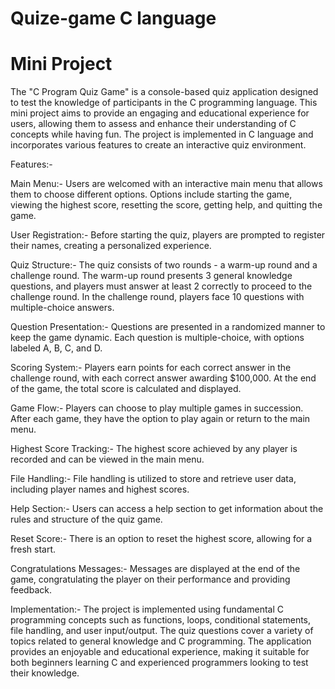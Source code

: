 # Quize-game C language
# Mini Project

The "C Program Quiz Game" is a console-based quiz application designed to test the knowledge of participants in the C programming language. This mini project aims to provide an engaging and educational experience for users, allowing them to assess and enhance their understanding of C concepts while having fun. The project is implemented in C language and incorporates various features to create an interactive quiz environment.

Features:-

Main Menu:-
Users are welcomed with an interactive main menu that allows them to choose different options.
Options include starting the game, viewing the highest score, resetting the score, getting help, and quitting the game.

User Registration:-
Before starting the quiz, players are prompted to register their names, creating a personalized experience.

Quiz Structure:-
The quiz consists of two rounds - a warm-up round and a challenge round.
The warm-up round presents 3 general knowledge questions, and players must answer at least 2 correctly to proceed to the challenge round.
In the challenge round, players face 10 questions with multiple-choice answers.

Question Presentation:-
Questions are presented in a randomized manner to keep the game dynamic.
Each question is multiple-choice, with options labeled A, B, C, and D.

Scoring System:-
Players earn points for each correct answer in the challenge round, with each correct answer awarding $100,000.
At the end of the game, the total score is calculated and displayed.

Game Flow:-
Players can choose to play multiple games in succession.
After each game, they have the option to play again or return to the main menu.

Highest Score Tracking:-
The highest score achieved by any player is recorded and can be viewed in the main menu.

File Handling:-
File handling is utilized to store and retrieve user data, including player names and highest scores.

Help Section:-
Users can access a help section to get information about the rules and structure of the quiz game.

Reset Score:-
There is an option to reset the highest score, allowing for a fresh start.

Congratulations Messages:-
Messages are displayed at the end of the game, congratulating the player on their performance and providing feedback.

Implementation:-
The project is implemented using fundamental C programming concepts such as functions, loops, conditional statements, file handling, and user input/output. The quiz questions cover a variety of topics related to general knowledge and C programming. The application provides an enjoyable and educational experience, making it suitable for both beginners learning C and experienced programmers looking to test their knowledge.





